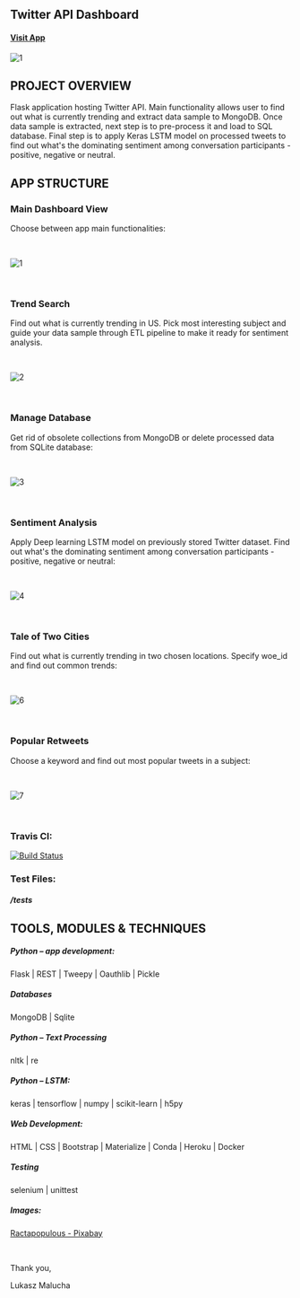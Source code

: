 ## Twitter API Dashboard

#### [Visit App](https://twitter-rest-api-dashboard1.herokuapp.com/)


![1](https://user-images.githubusercontent.com/26208598/56461857-839d5c00-63b1-11e9-9c8a-4d1b5a4d0884.JPG)


## PROJECT OVERVIEW

Flask application hosting Twitter API. Main functionality allows user to find out what is currently trending and extract data sample to MongoDB.
Once data sample is extracted, next step is to pre-process it and load to SQL database. Final step is to apply Keras LSTM model on processed tweets to find out what's the dominating sentiment 
among conversation participants - positive, negative or neutral.



## APP STRUCTURE


### Main Dashboard View

Choose between app main functionalities:

<br>

![1](https://user-images.githubusercontent.com/26208598/56461857-839d5c00-63b1-11e9-9c8a-4d1b5a4d0884.JPG)

<br>

### Trend Search

Find out what is currently trending in US. Pick most interesting subject and guide your data sample through ETL pipeline to make it ready for sentiment analysis.

<br>

![2](https://user-images.githubusercontent.com/26208598/56461858-839d5c00-63b1-11e9-88b9-a4c4e0bd0221.JPG)

<br>

### Manage Database

Get rid of obsolete collections from MongoDB or delete processed data from SQLite database:  

<br>

![3](https://user-images.githubusercontent.com/26208598/56461859-8435f280-63b1-11e9-82ca-2fdd7f27be71.JPG)

<br>

### Sentiment Analysis 

Apply Deep learning LSTM model on previously stored Twitter dataset. Find out what's the dominating sentiment among conversation participants - positive, negative or neutral:

<br>

![4](https://user-images.githubusercontent.com/26208598/56461860-8435f280-63b1-11e9-816d-46d989e0f853.JPG)

<br>

### Tale of Two Cities

Find out what is currently trending in two chosen locations. Specify woe_id and find out common trends:

<br>

![6](https://user-images.githubusercontent.com/26208598/56461861-8435f280-63b1-11e9-9b28-0ce89dca1a18.JPG)

<br>

### Popular Retweets


Choose a keyword and find out most popular tweets in a subject:

<br>

![7](https://user-images.githubusercontent.com/26208598/56461862-8435f280-63b1-11e9-9557-db3468aa9de3.JPG)

<br>

### Travis CI:

[![Build Status](https://travis-ci.com/LukaszMalucha/Twitter-API-Dashboard.svg?branch=master)](https://travis-ci.com/LukaszMalucha/Twitter-API-Dashboard)

### Test Files:

##### /tests

## TOOLS, MODULES & TECHNIQUES

##### Python – app development:
Flask | REST | Tweepy | Oauthlib | Pickle

##### Databases
MongoDB | Sqlite 

##### Python – Text Processing
nltk | re 

##### Python – LSTM:
keras | tensorflow | numpy | scikit-learn | h5py

##### Web Development:
HTML | CSS | Bootstrap | Materialize | Conda | Heroku | Docker

##### Testing
selenium | unittest

##### Images:

[Ractapopulous - Pixabay ](https://pixabay.com/users/ractapopulous-24766/?tab=popular&pagi=5)

<br>

Thank you,

Lukasz Malucha
